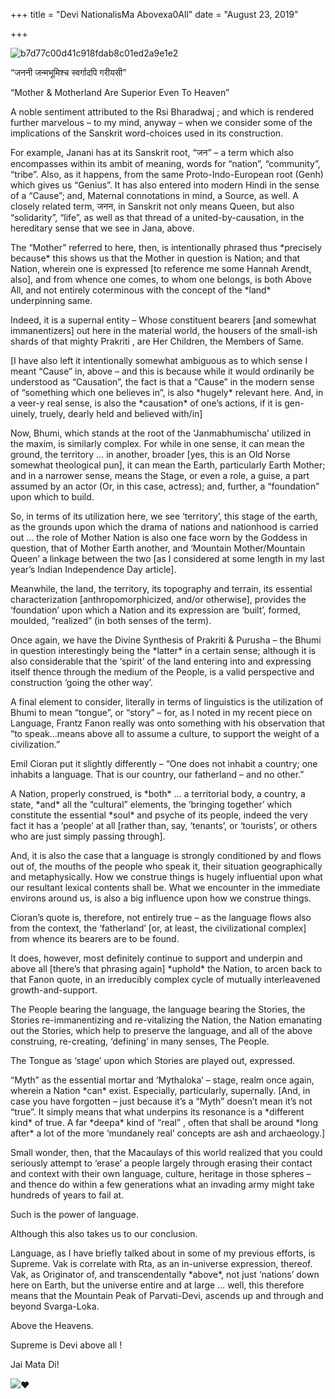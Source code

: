 +++
title = "Devi NationalisMa Abovexa0All"
date = "August 23, 2019"

+++


![b7d77c00d41c918fdab8c01ed2a9e1e2](https://aryaakasha.files.wordpress.com/2019/08/b7d77c00d41c918fdab8c01ed2a9e1e2.jpg?w=676)

“जननी जन्मभूमिश्च स्वर्गादपि गरीयसी”

“Mother & Motherland Are Superior Even To Heaven”

A noble sentiment attributed to the Rsi Bharadwaj ; and which is
rendered further marvelous – to my mind, anyway – when we consider some
of the implications of the Sanskrit word-choices used in its
construction.

For example, Janani has at its Sanskrit root, “जन” – a term which also
encompasses within its ambit of meaning, words for “nation”,
“community”, “tribe”. Also, as it happens, from the same
Proto-Indo-European root (Genh) which gives us “Genius”. It has also
entered into modern Hindi in the sense of a “Cause”; and, Maternal
connotations in mind, a Source, as well. A closely related term, जनन, in
Sanskrit not only means Queen, but also “solidarity”, “life”, as well as
that thread of a united-by-causation, in the hereditary sense that we
see in Jana, above.

The “Mother” referred to here, then, is intentionally phrased thus
\*precisely because\* this shows us that the Mother in question is
Nation; and that Nation, wherein one is expressed \[to reference me some
Hannah Arendt, also\], and from whence one comes, to whom one belongs,
is both Above All, and not entirely coterminous with the concept of the
\*land\* underpinning same.

Indeed, it is a supernal entity – Whose constituent bearers \[and
somewhat immanentizers\] out here in the material world, the housers of
the small-ish shards of that mighty Prakriti , are Her Children, the
Members of Same.

\[I have also left it intentionally somewhat ambiguous as to which sense
I meant “Cause” in, above – and this is because while it would
ordinarily be understood as “Causation”, the fact is that a “Cause” in
the modern sense of “something which one believes in”, is also
\*hugely\* relevant here. And, in a veer-y real sense, is also the
\*causation\* of one’s actions, if it is gen-uinely, truely, dearly held
and believed with/in\]

Now, Bhumi, which stands at the root of the ‘Janmabhumischa’ utilized in
the maxim, is similarly complex. For while in one sense, it can mean the
ground, the territory … in another, broader \[yes, this is an Old Norse
somewhat theological pun\], it can mean the Earth, particularly Earth
Mother; and in a narrower sense, means the Stage, or even a role, a
guise, a part assumed by an actor (Or, in this case, actress); and,
further, a “foundation” upon which to build.

So, in terms of its utilization here, we see ‘territory’, this stage of
the earth, as the grounds upon which the drama of nations and nationhood
is carried out … the role of Mother Nation is also one face worn by the
Goddess in question, that of Mother Earth another, and ‘Mountain
Mother/Mountain Queen’ a linkage between the two \[as I considered at
some length in my last year’s Indian Independence Day article\].

Meanwhile, the land, the territory, its topography and terrain, its
essential characterization \[anthropomorphicized, and/or otherwise\],
provides the ‘foundation’ upon which a Nation and its expression are
‘built’, formed, moulded, “realized” (in both senses of the term).

Once again, we have the Divine Synthesis of Prakriti & Purusha – the
Bhumi in question interestingly being the \*latter\* in a certain sense;
although it is also considerable that the ‘spirit’ of the land entering
into and expressing itself thence through the medium of the People, is a
valid perspective and construction ‘going the other way’.

A final element to consider, literally in terms of linguistics is the
utilization of Bhumi to mean “tongue”, or “story” – for, as I noted in
my recent piece on Language, Frantz Fanon really was onto something with
his observation that “to speak…means above all to assume a culture, to
support the weight of a civilization.”

Emil Cioran put it slightly differently – “One does not inhabit a
country; one inhabits a language. That is our country, our fatherland –
and no other.”

A Nation, properly construed, is \*both\* … a territorial body, a
country, a state, \*and\* all the “cultural” elements, the ‘bringing
together’ which constitute the essential \*soul\* and psyche of its
people, indeed the very fact it has a ‘people’ at all \[rather than,
say, ‘tenants’, or ‘tourists’, or others who are just simply passing
through\].

And, it is also the case that a language is strongly conditioned by and
flows out of, the mouths of the people who speak it, their situation
geographically and metaphysically. How we construe things is hugely
influential upon what our resultant lexical contents shall be. What we
encounter in the immediate environs around us, is also a big influence
upon how we construe things.

Cioran’s quote is, therefore, not entirely true – as the language flows
also from the context, the ‘fatherland’ \[or, at least, the
civilizational complex\] from whence its bearers are to be found.

It does, however, most definitely continue to support and underpin and
above all \[there’s that phrasing again\] \*uphold\* the Nation, to
arcen back to that Fanon quote, in an irreducibly complex cycle of
mutually interleavened growth-and-support.

The People bearing the language, the language bearing the Stories, the
Stories re-immanentizing and re-vitalizing the Nation, the Nation
emanating out the Stories, which help to preserve the language, and all
of the above construing, re-creating, ‘defining’ in many senses, The
People.

The Tongue as ‘stage’ upon which Stories are played out, expressed.

“Myth” as the essential mortar and ‘Mythaloka’ – stage, realm once
again, wherein a Nation \*can\* exist. Especially, particularly,
supernally. \[And, in case you have forgotten – just because it’s a
“Myth” doesn’t mean it’s not “true”. It simply means that what underpins
its resonance is a \*different kind\* of true. A far \*deepa\* kind of
“real” , often that shall be around \*long after\* a lot of the more
‘mundanely real’ concepts are ash and archaeology.\]

Small wonder, then, that the Macaulays of this world realized that you
could seriously attempt to ‘erase’ a people largely through erasing
their contact and context with their own language, culture, heritage in
those spheres – and thence do within a few generations what an invading
army might take hundreds of years to fail at.

Such is the power of language.

Although this also takes us to our conclusion.

Language, as I have briefly talked about in some of my previous efforts,
is Supreme. Vak is correlate with Rta, as an in-universe expression,
thereof. Vak, as Originator of, and transcendentally \*above\*, not just
‘nations’ down here on Earth, but the universe entire and at large …
well, this therefore means that the Mountain Peak of Parvati-Devi,
ascends up and through and beyond Svarga-Loka.

Above the Heavens.

Supreme is Devi above all !

Jai Mata Di!

![](https://static.xx.fbcdn.net/images/emoji.php/v9/t6c/1/16/2764.png)❤

